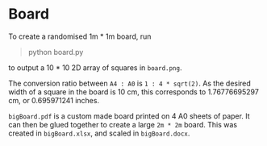 # Board

To create a randomised 1m * 1m board, run

> python board.py

to output a 10 * 10 2D array of squares in `board.png`.

The conversion ratio between `A4 : A0` is `1 : 4 * sqrt(2)`. As the desired width of a square in the board is 10 cm, this corresponds to 1.76776695297 cm, or 0.695971241 inches.

`bigBoard.pdf` is a custom made board printed on 4 A0 sheets of paper. It can then be glued together to create a large `2m * 2m` board. This was created in `bigBoard.xlsx`, and scaled in `bigBoard.docx`.
